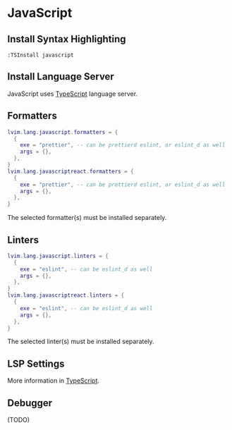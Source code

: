 # JavaScript

## Install Syntax Highlighting

```vim
:TSInstall javascript
```

## Install Language Server

JavaScript uses [TypeScript](/languages/typescript.html#install-language-server) language server.

## Formatters

```lua
lvim.lang.javascript.formatters = {
  {
    exe = "prettier", -- can be prettierd eslint, or eslint_d as well
    args = {},
  },
}
lvim.lang.javascriptreact.formatters = {
  {
    exe = "prettier", -- can be prettierd eslint, or eslint_d as well
    args = {},
  },
}
```

The selected formatter(s) must be installed separately.

## Linters

```lua
lvim.lang.javascript.linters = {
  {
    exe = "eslint", -- can be eslint_d as well
    args = {}, 
  },
}
lvim.lang.javascriptreact.linters = {
  {
    exe = "eslint", -- can be eslint_d as well
    args = {}, 
  },
}
```

The selected linter(s) must be installed separately.

## LSP Settings

More information in [TypeScript](/languages/typescript.html#lsp-settings).

## Debugger

(TODO)

